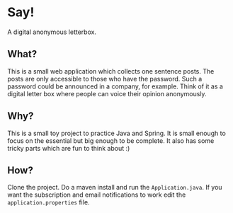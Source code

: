 # Say!

A digital anonymous letterbox.

## What?

This is a small web application which collects one sentence posts. The posts are only accessible to those who have the password. Such a password could be announced in a company, for example. Think of it as a digital letter box where people can voice their opinion anonymously.

## Why?

This is a small toy project to practice Java and Spring. It is small enough to focus on the essential but big enough to be complete. It also has some tricky parts which are fun to think about :)

## How?
Clone the project. Do a maven install and run the `Application.java`.
If you want the subscription and email notifications to work edit the `application.properties` file.